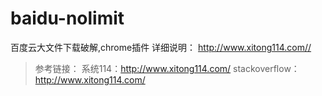 ﻿# baidu-nolimit
百度云大文件下载破解,chrome插件
详细说明：
http://www.xitong114.com//


> 参考链接：
> 系统114：http://www.xitong114.com/
> stackoverflow：http://www.xitong114.com/